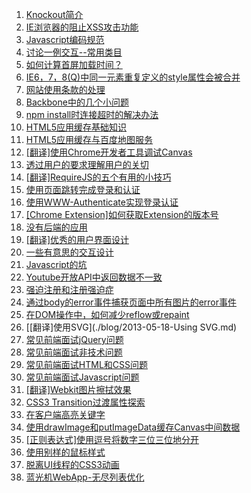 1. [Knockout简介](./blog/2015-09-06-knockout.md)
1. [IE浏览器的阻止XSS攻击功能](./blog/2015-08-12-ie-prevent-xss.md)
1. [Javascript编码规范](./blog/2014-06-01-javascript-code-guide.md)
1. [讨论一例交互--常用类目](./blog/2014-05-22-how-to-select-category.md)
1. [如何计算首屏加载时间？](./blog/2014-05-07-first-screen.md)
1. [IE6，7，8(Q)中同一元素重复定义的style属性会被合并](./blog/2014-05-06-IE678-muti-style-attribute.md)
1. [网站使用条款的处理](./blog/2014-05-05-terms-of-use.md)
1. [Backbone中的几个小问题](./blog/2014-05-04-backbone-problems.md)
1. [npm install时连接超时的解决办法](./blog/2013-10-11-Connect-Timeout-When-Npm-Install.md)
1. [HTML5应用缓存基础知识](./blog/2013-09-25-HTML5-Application-Cache-Basic.md)
1. [HTML5应用缓存与百度地图服务](./blog/2013-09-23-HTML5-Application-Cache-and-Baidu-Map-Service.md)
1. [[翻译]使用Chrome开发者工具调试Canvas](./blog/2013-09-20-Canvas-Inspection-using-Chrome-DevTools.md)
1. [透过用户的要求理解用户的关切](./blog/2013-09-16-Why-the-User-Need-this-Feature.md)
1. [[翻译]RequireJS的五个有用的小技巧](./blog/2013-09-12-Five-Helpful-Tips-When-Using-RequireJS.md)
1. [使用页面跳转完成登录和认证](./blog/2013-09-06-Using-Redirect-to-Login-and-Authentication.md)
1. [使用WWW-Authenticate实现登录认证](./blog/2013-09-06-Using-WWW-Authenticate-to-Login-Authentication.md)
1. [[Chrome Extension]如何获取Extension的版本号](./blog/2013-08-26-Get-Version-Info-in-Chrome-Extension.md)
1. [没有后端的应用](./blog/2013-06-30-No-Backend.md)
1. [[翻译]优秀的用户界面设计](./blog/2013-06-28-Good-UI.md)
1. [一些有意思的交互设计](./blog/2013-06-22-Some-Interesting-Interactive.md)
1. [Javascript的坑](./blog/2013-06-20-Javascript-Trick.md)
1. [Youtube开放API中返回数据不一致](./blog/2013-06-09-TotalResults-filed-in-Youtube-Open-API.md)
1. [强迫注册和注册强迫症](./blog/2013-06-07-essay.md)
1. [通过body的error事件捕获页面中所有图片的error事件](./blog/2013-06-06-Events-in-Capture-Phase.md)
1. [在DOM操作中，如何减少reflow或repaint](./blog/2013-05-25-Reduce-reflow-repaint.md)
1. [[翻译]使用SVG](./blog/2013-05-18-Using SVG.md)
1. [常见前端面试jQuery问题](./blog/2013-05-17-jQuery-Interview-Questions.md)
1. [常见前端面试非技术问题](./blog/2013-05-13-Unskilled-Interview-Questions.md)
1. [常见前端面试HTML和CSS问题](./blog/2013-05-13-HTML-CSS-Interview-Questions.md)
1. [常见前端面试Javascript问题](./blog/2013-05-12-Javascript-Interview-Questions.md)
1. [[翻译]Webkit图片擦拭效果](./blog/2013-05-10-Webkit-Image-Wipes.md)
1. [CSS3 Transition过渡属性探索](./blog/2013-04-27-CSS3-Transition-Research.md)
1. [在客户端高亮关键字](./blog/2013-04-24-Highlight-Keywords-in-Client.md)
1. [使用drawImage和putImageData缓存Canvas中间数据](./blog/2013-04-22-Canvas-drawImage-vs-putImageData.md)
1. [[正则表达式]使用逗号将数字三位三位地分开](./blog/2013-04-15-Grouping-Numbers-with-Comma.md)
1. [使用别样的鼠标样式](./blog/2013-04-12-Using-an-Especial-Cursor.md)  
1. [脱离UI线程的CSS3动画](./blog/2013-04-11-CSS-animations-off-the-UI-thread.md)  
1. [蓝光机WebApp-无尽列表优化](./blog/2013-04-07-Blu-ray-Web-App-Endless-List-Optimization.md)
